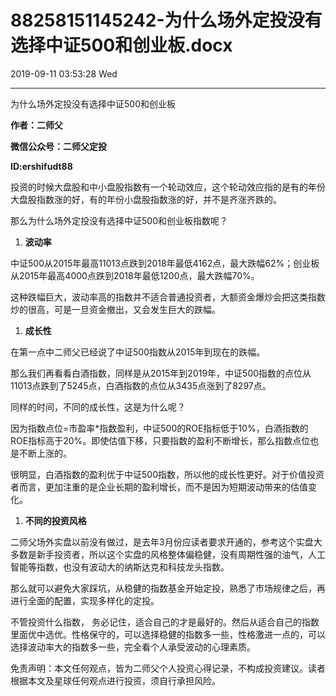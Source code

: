 # 88258151145242-为什么场外定投没有选择中证500和创业板.docx

2019-09-11 03:53:28 Wed

----

   为什么场外定投没有选择中证500和创业板

__作者：二师父__

__微信公众号：二师父定投__

__ID:ershifudt88__

投资的时候大盘股和中小盘股指数有一个轮动效应，这个轮动效应指的是有的年份大盘股指数涨的好，有的年份小盘股指数涨的好，并不是齐涨齐跌的。

那么为什么场外定投没有选择中证500和创业板指数呢？

1. __波动率__

中证500从2015年最高11013点跌到2018年最低4162点，最大跌幅62%；创业板从2015年最高4000点跌到2018年最低1200点，最大跌幅70%。

这种跌幅巨大，波动率高的指数并不适合普通投资者，大额资金爆炒会把这类指数炒的很高，可是一旦资金撤出，又会发生巨大的跌幅。

1. __成长性__

在第一点中二师父已经说了中证500指数从2015年到现在的跌幅。

那么我们再看看白酒指数，同样是从2015年到2019年，中证500指数的点位从11013点跌到了5245点，白酒指数的点位从3435点涨到了8297点。

同样的时间，不同的成长性，这是为什么呢？

因为指数点位=市盈率\*指数盈利，中证500的ROE指标低于10%，白酒指数的ROE指标高于20%。即使估值下移，只要指数的盈利不断增长，那么指数点位也是不断上涨的。

很明显，白酒指数的盈利优于中证500指数，所以他的成长性更好。对于价值投资者而言，更加注重的是企业长期的盈利增长，而不是因为短期波动带来的估值变化。

1. __不同的投资风格__

二师父场外实盘以前没有做过，是去年3月份应读者要求开通的，参考这个实盘大多数是新手投资者，所以这个实盘的风格整体偏稳健，没有周期性强的油气，人工智能等指数，也没有波动大的纳斯达克和科技龙头指数。

那么就可以避免大家踩坑，从稳健的指数基金开始定投，熟悉了市场规律之后，再进行全面的配置，实现多样化的定投。

不管投资什么指数， 务必记住，适合自己的才是最好的。然后从适合自己的指数里面优中选优。性格保守的，可以选择稳健的指数多一些，性格激进一点的，可以选择波动率大的指数多一些，完全看个人承受波动的心理素质。

免责声明：本文任何观点，皆为二师父个人投资心得记录，不构成投资建议。读者根据本文及星球任何观点进行投资，须自行承担风险。

